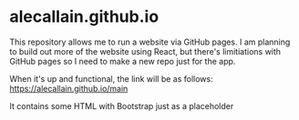 # alecallain.github.io
This repository allows me to run a website via GitHub pages. 
I am planning to build out more of the website using React, but there's limitiations with GitHub pages so I need to make a new repo just for the app. 

When it's up and functional, the link will be as follows: https://alecallain.github.io/main

It contains some HTML with Bootstrap just as a placeholder
